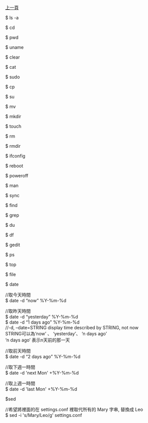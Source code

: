 [上一頁](https://jian-hong-wu.github.io/blog/)

$ ls -a

$ cd

$ pwd

$ uname

$ clear

$ cat

$ sudo

$ cp

$ su

$ mv

$ mkdir

$ touch

$ rm

$ rmdir

$ ifconfig

$ reboot

$ poweroff

$ man

$ sync

$ find

$ grep

$ du

$ df

$ gedit

$ ps

$ top

$ file

$ date

//取今天時間  
$ date -d “now” %Y-%m-%d 

//取昨天時間  
$ date -d “yesterday” %Y-%m-%d  
$ date -d “1 days ago” %Y-%m-%d  
//-d, –date=STRING         display time described by STRING, not now  
STRING可以為‘now’ 、 ‘yesterday’、 ‘n days ago’  
‘n days ago’  表示n天前的那一天

//取前天時間  
$ date -d “2 days ago” %Y-%m-%d 

//取下週一時間  
$ date -d 'next Mon' +%Y-%m-%d

//取上週一時間  
$ date -d 'last Mon' +%Y-%m-%d

$sed

//希望將裡面的在 settings.conf 裡取代所有的 Mary 字串, 替換成 Leo  
$ sed -i 's/Mary/Leo/g' settings.conf
